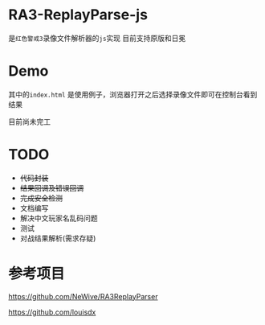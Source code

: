 # RA3-ReplayParse-js
是`红色警戒3`录像文件解析器的`js`实现
目前支持原版和日冕

# Demo
其中的`index.html` 是使用例子，浏览器打开之后选择录像文件即可在控制台看到结果

目前尚未完工

# TODO
+ ~~代码封装~~
+ ~~结果回调及错误回调~~
+ ~~完成安全检测~~
+ 文档编写
+ 解决中文玩家名乱码问题
+ 测试
+ 对战结果解析(需求存疑)



# 参考项目
https://github.com/NeWive/RA3ReplayParser

https://github.com/louisdx